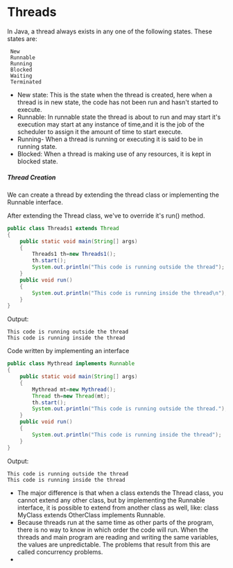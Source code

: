 # Threads

In Java, a thread always exists in any one of the following states. These states are:

```
 New
 Runnable
 Running
 Blocked  
 Waiting
 Terminated
```

- New state:
  This is the state when the thread is created, here when a thread is in new state, the code has not been run and hasn't started to execute.
- Runnable:
  In runnable state the thread is about to run and may start it's execution may start at any instance of time,and it is the job of the scheduler to assign it the amount of time to start execute.
- Running-
  When a thread is running or executing it is said to be in running state.
- Blocked:
  When a thread is making use of any resources, it is kept in blocked state.

##### Thread Creation

We can create a thread by extending the thread class  or implementing the Runnable interface.

After extending the Thread class, we've to override it's run() method.

``` Java
public class Threads1 extends Thread
{
	public static void main(String[] args)
	{
		Threads1 th=new Threads1();
		th.start();
		System.out.println("This code is running outside the thread");
	}
	public void run()
	{
		System.out.println("This code is running inside the thread\n");
	}
}
```

Output:
```
This code is running outside the thread
This code is running inside the thread
```

Code written by implementing an interface

``` Java
public class Mythread implements Runnable
{
	public static void main(String[] args)
	{
		Mythread mt=new Mythread();
		Thread th=new Thread(mt);
		th.start();
		System.out.println("This code is running outside the thread.");
	}
	public void run()
	{
		System.out.println("This code is running inside the thread");
	}
}
```
Output:
```
This code is running outside the thread
This code is running inside the thread
```

- The major difference is that when a class extends the Thread class, you cannot extend any other class, but by implementing the Runnable interface, it is possible to extend from another class as well, like: class MyClass extends OtherClass implements Runnable.
- Because threads run at the same time as other parts of the program, there is no way to know in which order the code will run. When the threads and main program are reading and writing the same variables, the values are unpredictable. The problems that result from this are called concurrency problems.
-  
